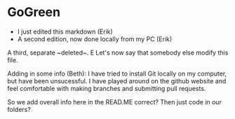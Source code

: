 # GoGreen

- I just edited this markdown (Erik)
- A second edition, now done locally from my PC (Erik)

A third, separate ~deleted~. E
Let's now say that somebody else modify this file. 


Adding in some info (Beth): I have tried to install Git locally on my computer, but have been unsucessful. I have played around on the github website and feel comfortable with making branches and submitting pull requests. 

So we add overall info here in the READ.ME correct? Then just code in our folders?
